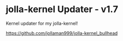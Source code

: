 jolla-kernel Updater -  v1.7
=============================

Kernel updater for my jolla-kernel!

https://github.com/jollaman999/jolla-kernel_bullhead
